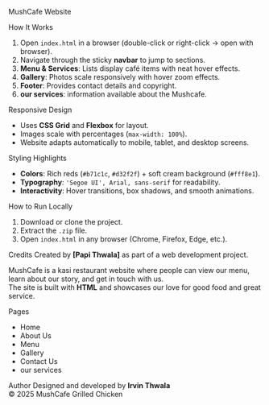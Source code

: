  MushCafe Website


How It Works
1. Open `index.html` in a browser (double-click or right-click → open with browser).  
2. Navigate through the sticky **navbar** to jump to sections.  
3. **Menu & Services**: Lists display café items with neat hover effects.  
4. **Gallery**: Photos scale responsively with hover zoom effects.  
5. **Footer**: Provides contact details and copyright.
6. **our services**: information available about the Mushcafe.

Responsive Design
- Uses **CSS Grid** and **Flexbox** for layout.  
- Images scale with percentages (`max-width: 100%`).  
- Website adapts automatically to mobile, tablet, and desktop screens.


Styling Highlights
- **Colors**: Rich reds (`#b71c1c`, `#d32f2f`) + soft cream background (`#fff8e1`).  
- **Typography**: `'Segoe UI', Arial, sans-serif` for readability.  
- **Interactivity**: Hover transitions, box shadows, and smooth animations.  


How to Run Locally
1. Download or clone the project.  
2. Extract the `.zip` file.  
3. Open `index.html` in any browser (Chrome, Firefox, Edge, etc.).  

Credits
Created by **[Papi Thwala]** as part of a web development project.  

MushCafe is a kasi restaurant website where people can view our menu, learn about our story, and get in touch with us.  
The site is built with **HTML** and showcases our love for good food and great service.

 Pages
- Home
- About Us
- Menu
- Gallery
- Contact Us
- our services

Author
Designed and developed by **Irvin Thwala**  
© 2025 MushCafe Grilled Chicken
